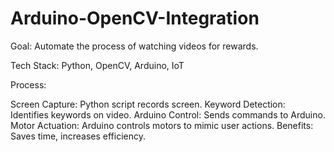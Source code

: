 # Arduino-OpenCV-Integration
Goal: Automate the process of watching videos for rewards.

Tech Stack: Python, OpenCV, Arduino, IoT

Process:

Screen Capture: Python script records screen.
Keyword Detection: Identifies keywords on video.
Arduino Control: Sends commands to Arduino.
Motor Actuation: Arduino controls motors to mimic user actions.
Benefits: Saves time, increases efficiency.

